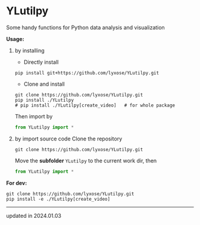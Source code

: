 # YLutilpy
Some handy functions for Python data analysis and visualization

**Usage:**
1. by installing
    - Directly install
    ```batch
    pip install git+https://github.com/lyxose/YLutilpy.git
    ```
    - Clone and install
    ```batch
    git clone https://github.com/lyxose/YLutilpy.git
    pip install ./YLutilpy
    # pip install ./YLutilpy[create_video]   # for whole package
    ```
    Then import by
    ```python
    from YLutilpy import *
    ```

2. by import source code
    Clone the repository
    ```batch
    git clone https://github.com/lyxose/YLutilpy.git
    ```
    Move the **subfolder** `YLutilpy` to the current work dir, then
    ```python
    from YLutilpy import *
    ```

**For dev:**

```batch
git clone https://github.com/lyxose/YLutilpy.git
pip install -e ./YLutilpy[create_video]
```

-----------------    
updated in 2024.01.03

